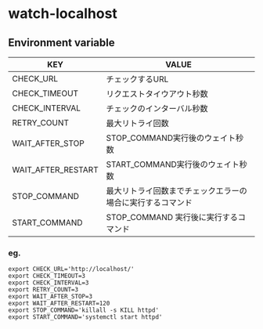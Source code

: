 # watch-localhost

## Environment variable
| KEY  | VALUE |
| ---- | ----  |
| CHECK_URL | チェックするURL |
| CHECK_TIMEOUT | リクエストタイウアウト秒数 |
| CHECK_INTERVAL | チェックのインターバル秒数 |
| RETRY_COUNT | 最大リトライ回数|
| WAIT_AFTER_STOP | STOP_COMMAND実行後のウェイト秒数 |
| WAIT_AFTER_RESTART | START_COMMAND実行後のウェイト秒数 |
| STOP_COMMAND | 最大リトライ回数までチェックエラーの場合に実行するコマンド |
| START_COMMAND | STOP_COMMAND 実行後に実行するコマンド

### eg.
```
export CHECK_URL='http://localhost/'
export CHECK_TIMEOUT=3
export CHECK_INTERVAL=3
export RETRY_COUNT=3
export WAIT_AFTER_STOP=3
export WAIT_AFTER_RESTART=120
export STOP_COMMAND='killall -s KILL httpd'
export START_COMMAND='systemctl start httpd'
```
